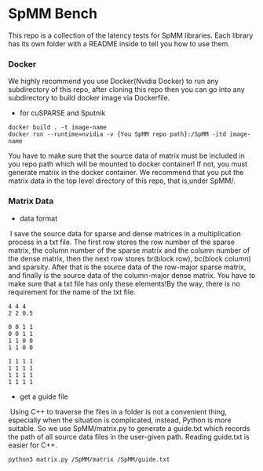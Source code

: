 # SpMM Bench

This repo is a collection of the latency tests for SpMM libraries. Each library has its own folder with a README inside to tell you how to use them.

### Docker

We highly recommend you use Docker(Nvidia Docker) to run any subdirectory of this repo, after cloning this repo then you can go into any subdirectory to build docker image via Dockerfile. 

* for cuSPARSE and Sputnik

```
docker build . -t image-name
docker run --runtime=nvidia -v {You SpMM repo path}:/SpMM -itd image-name
```



You have to make sure that the source data of matrix must be included in you repo path which will be mounted to docker container!  If not, you must generate matrix in the docker container. We recommend that you put the matrix data in the top level directory of this repo, that is,under SpMM/. 

### Matrix Data

* data format

​	I save the source data for sparse and dense matrices in a multiplication process in a txt file. The first row stores the row number of the sparse matrix, the column number of the sparse matrix and the column number of the dense matrix, then the next row stores br(block row), bc(block column) and sparsity. After that is the source data of the row-major sparse matrix, and finally is the source data of the column-major dense matrix. You have to make sure that a txt file has only these elements!By the way, there is no requirement for the name of the txt file.

```
4 4 4
2 2 0.5

0 0 1 1
0 0 1 1
1 1 0 0 
1 1 0 0

1 1 1 1
1 1 1 1
1 1 1 1
1 1 1 1
```

* get a guide file

​	Using C++ to traverse the files in a folder is not a convenient thing, especially when the situation is complicated, instead, Python is more suitable. So we use SpMM/matrix.py to generate a guide.txt which records the path of all source data files in the user-given path. Reading guide.txt is easier for C++.

```shell
python3 matrix.py /SpMM/matrix /SpMM/guide.txt
```

